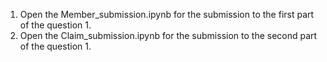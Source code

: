 1. Open the Member_submission.ipynb for the submission to the first part of the question 1.
2. Open the Claim_submission.ipynb for the submission to the second part of the question 1.
